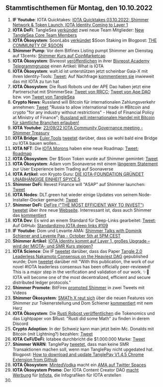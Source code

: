 ## Stammtischthemen für Montag, den 10.10.2022

1. **IF Youtube**: IOTA Quicktakes: [IOTA Quicktakes 03.10.2022: Shimmer Network & Token Launch, IOTA Identity Coming to Layer 1](https://www.youtube.com/watch?v=2hk9M3p_7rM)
2. **IOTA DeFi**: TangleSea [verkündet](https://twitter.com/TangleSeaDEX/status/1577176692761587712?s=20&t=JHTF9Ha6fh7HpVDmpXWMGg) zwei neue Team Mitglieder: [New TangleSea Core Team Members](https://tanglesea.medium.com/new-tanglesea-core-team-members-bfd87a2eb366)
3. **IOTA Ökosystem**: SoonLabs [verkündet](https://twitter.com/soon_labs/status/1577164863297634304?s=20&t=JHTF9Ha6fh7HpVDmpXWMGg) $Soon Staking im Blogpost: [THE COMMUNITY OF $SOON](https://soonlabs.medium.com/the-community-of-soon-66db59da0ace)
4. **Shimmer Pump**: Vor dem Bitfinex Listing pumpt Shimmer am Dienstag auf 13cents: [Shimmer Kurs auf CoinMarketcap](https://coinmarketcap.com/currencies/shimmer/)
5. **IOTA Ökosystem**: Bivreost [veröffentlichen](https://twitter.com/bivreost/status/1577181964427493378?s=20&t=JHTF9Ha6fh7HpVDmpXWMGg) in ihrer [Bivreost Academy Telegrammgruppe](https://t.co/kZaPbcwS7a) einen Artikel: What is IOTA
6. **IOTA Ökosystem**: walt.id ist unterstützen jetzt scheinbar Gaia-X mit ihren Identity-Tools: [Tweet](https://twitter.com/walt_id/status/1577204398328930306?s=20&t=JHTF9Ha6fh7HpVDmpXWMGg); Auf Nachfrage [kommentieren sie](https://twitter.com/walt_id/status/1577312946560057351?s=20&t=uETLWU16ZCieEQHki9i7xQ) inwieweit das mit IOTA zu tun hat
7. **IOTA Ökosystem**: Die Rusti Robots und der APE Dao haben jetzt eine Partnerschat mit ShimmerSea: [Tweet von RRCC](https://twitter.com/RustyRobotCC/status/1577306429714743296?s=20&t=uETLWU16ZCieEQHki9i7xQ); [Tweet von Ape DAO](https://twitter.com/iotapes/status/1577189714507227136?s=20&t=uETLWU16ZCieEQHki9i7xQ) bzw. von [Tweet von TangleSea](https://twitter.com/TangleSeaDEX/status/1577176692761587712?s=20&t=uETLWU16ZCieEQHki9i7xQ)
8. **Crypto News**: Russland will Bitcoin für internationalen Zahlungsverkehr annehmen: [Tweet](https://twitter.com/BitcoinMagazine/status/1577250250917433345?s=20&t=J5cUd0aHHNFLV3zc6XN0cg) "Russia to allow international trade in #Bitcoin and crypto "for any industry without restrictions" - Head of Financial Policy at Ministry of Finance"; [Russland will internationalen Handel mit Bitcoin für sämtliche Branchen erlauben!](https://www.blocktrainer.de/russland-int-handel-bitcoin/)
9. **IOTA Youtube**: [22/09/22 IOTA Community Governance meeting - Shimmer Treasury](https://www.youtube.com/watch?v=B-GkfakH1EI)
10. **IOTA Bridge**: [Euler.Tools](https://euler.tools/) [tweetet](https://twitter.com/EulerTools/status/1577367006222893067?s=20&t=IW8EkKsgZtsRqcQIGfPReA) darüber, dass sie wohl bald eine Bridge zu IOTA bauen wollen...
11. **IOTA NFT**: Die [IOTA Morons](https://twitter.com/iotamorons) haben eine neue Roadmap: [Tweet](https://twitter.com/iotamorons/status/1577356010779459586?s=20&t=IW8EkKsgZtsRqcQIGfPReA); [Roadmap](https://iotamorons.art/roadmap/)
12. **IOTA Ökosystem**: Der $Soon Token wurde auf Shimmer gemintet: [Tweet](https://twitter.com/soon_labs/status/1577443946069835776)
13. **IOTA Ökosystem**: Adam vom Soonaverse mit einem [längerem Statement](https://twitter.com/Sasch088/status/1577530939420327936?s=20&t=IW8EkKsgZtsRqcQIGfPReA) zur User Experience beim Trading auf Soonaverse
14. **IOTA Artikel**: von Krypto Guru: [DIE IOTA-FOUNDATION GRÜNDET UNABHÄNGIGE EINHEIT SPYCE.5](https://krypto-guru.de/news/iota-spyce5/)
15. **Shimmer DeFi**: Revest Finance will "ASAP" auf Shimmer launchen: [Tweet](https://twitter.com/RevestFinance/status/1577290963009118211?s=20&t=uETLWU16ZCieEQHki9i7xQ)
16. **IOTA Nodes**: DLT.green hat wieder einige Updates von seinem Node-Installer-Docker gemacht: [Tweet](https://twitter.com/dlt_green/status/1577357196354293760?s=20&t=uETLWU16ZCieEQHki9i7xQ)
17. **Shimmer DeFi**: [DeFire ("THE MOST EFFICIENT WAY TO INVEST") tweetet](https://twitter.com/DeFIRE_org/status/1577304533054562304?s=20&t=uETLWU16ZCieEQHki9i7xQ) über ihre neue [Webseite](https://defire.org/). Interressant ist, dass auch Shimmer das [kommentiert](https://twitter.com/shimmernet/status/1577555085193773059?s=20&t=uETLWU16ZCieEQHki9i7xQ)
18. **IOTA Dev**: Es wird an einem Standard für Deep-Links gearbeitet: [Tweet](https://twitter.com/maxwellmattryan/status/1577417918572220416?s=20&t=uETLWU16ZCieEQHki9i7xQ); Auf GitHub: [Standardizing IOTA deep links #109](https://github.com/iotaledger/tips/discussions/109)
19. **IF Youtube**: Dom und Levante AMA: [Shimmer Talks with Dominik Schiener and Levente Pap - October 5th at 5PM CEST](https://www.youtube.com/watch?v=EzvW6ZoCu20)
20. **Shimmer Artikel**: [IOTA Identity kommt auf Layer 1, großes Upgrade – wird der MIOTA- und SMR Kurs steigen?](https://www.crypto-news-flash.com/de/grosses-upgrade-bringt-iota-identitaet-auf-layer-eins-des-shimmer-netzwerks/)
21. **IOTA Science**: Die IF [tweetet](https://twitter.com/iota/status/1577565158611771392?s=20&t=uETLWU16ZCieEQHki9i7xQ) darüber, dass das Paper [Tangle 2.0 Leaderless Nakamoto Consensus on the Heaviest DAG](https://ieeexplore.ieee.org/stamp/stamp.jsp?tp=&arnumber=9907014) gepublished wurde; Dom [tweetet](https://twitter.com/DomSchiener/status/1577567343538065408) darüber mit "With this publication, the work of our novel #IOTA leaderless consensus has been officially peer-reviewed! This is a major step in the verification and validation of our work. ✨🙌 IOTA will become one of the most decentralized, efficient and secure distributed ledger protocols."
22. **Shimmer Promote**: BitFirex [promoted Shimmer](https://twitter.com/bitforexcom/status/1577477790911193088?s=20&t=uETLWU16ZCieEQHki9i7xQ) in zwei Tweets mit Videos
23. **Shimmer Ökosystem**: [SMATh X reut sich](https://twitter.com/TeamSMATh/status/1577422066994671616?s=20&t=uETLWU16ZCieEQHki9i7xQ) über die neuen Features von Shimmer zur Tokenerstellung und Dom Schiener [kommentiert](https://twitter.com/DomSchiener/status/1577567515168968707?s=20&t=uETLWU16ZCieEQHki9i7xQ) mit nem Herz
24. **IOTA Ökosystem**: Die [Rusti Robost veröffentlichen](https://twitter.com/RustyRobotCC/status/1577579514464534530?s=20&t=uETLWU16ZCieEQHki9i7xQ) die Tokenomics und das Lightpaper von $Rust: "Rusti did some Math" zu finden in derem Discord
25. **Crypto Adoption**: In der Schweiz kann man jetzt beim Mc. Donalds mit Bitcoin (mit Lightning?) bezahlen: [Tweet](https://twitter.com/DocumentingBTC/status/1577387283673911296?s=20&t=uETLWU16ZCieEQHki9i7xQ)
26. **IOTA CeFi/DeFi**: Iotabee durchbricht die $1.000.000 Marke: [Tweet](https://twitter.com/iotabee/status/1577596139011854336?s=20&t=KXQ_soJxrCcG_zdlaM2hMw)
27. **Shimmer WARN**: TanglePay [tweetet](https://twitter.com/tanglepaycom/status/1577622347401822210?s=20&t=KXQ_soJxrCcG_zdlaM2hMw), dass man keine SMR Transaktionen machen soll, wenn man TanglePay nicht upgedated hat. Blogpost: [How to download and update TanglePay V1.4.5 Chrome Extension from Github](https://medium.com/@tanglepay/how-to-download-and-update-tanglepay-v1-4-5-chrome-extension-from-github-3915c49c676d)
28. **IOTA Ökosystem**: [MintedVodka](https://twitter.com/MintedVodka) macht ein [AMA auf Twitter Spaces](https://twitter.com/MintedVodka/status/1577611839063691265?s=20&t=sa1oBn6i3Tpq10FjJpQuoA)
29. **IOTA Ökosystem Promo**: Der IOTA Content Creator DAO [macht Werbung](https://twitter.com/IOTAcontentDAO/status/1577611554907824128?s=20&t=sa1oBn6i3Tpq10FjJpQuoA) für [Infiota](https://twitter.com/infiota), die Infografiken für IOTA erstellen
30. 
